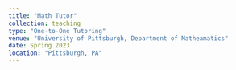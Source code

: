 ```yaml
---
title: "Math Tutor"
collection: teaching
type: "One-to-One Tutoring"
venue: "University of Pittsburgh, Department of Matheamatics"
date: Spring 2023
location: "Pittsburgh, PA"
---
```


